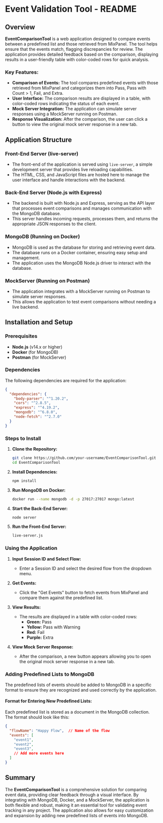 # Event Validation Tool - README

## Overview

**EventComparisonTool** is a web application designed to compare events between a predefined list and those retrieved from MixPanel. The tool helps ensure that the events match, flagging discrepancies for review. The application provides detailed feedback based on the comparison, displaying results in a user-friendly table with color-coded rows for quick analysis.

### Key Features:
- **Comparison of Events:** The tool compares predefined events with those retrieved from MixPanel and categorizes them into Pass, Pass with Count > 1, Fail, and Extra.
- **User Interface:** The comparison results are displayed in a table, with color-coded rows indicating the status of each event.
- **Mock Server Integration:** The application can simulate server responses using a MockServer running on Postman.
- **Response Visualization:** After the comparison, the user can click a button to view the original mock server response in a new tab.

## Application Structure

### Front-End Server (live-server)
- The front-end of the application is served using `live-server`, a simple development server that provides live reloading capabilities.
- The HTML, CSS, and JavaScript files are hosted here to manage the user interface and handle interactions with the backend.

### Back-End Server (Node.js with Express)
- The backend is built with Node.js and Express, serving as the API layer that processes event comparisons and manages communication with the MongoDB database.
- This server handles incoming requests, processes them, and returns the appropriate JSON responses to the client.

### MongoDB (Running on Docker)
- MongoDB is used as the database for storing and retrieving event data.
- The database runs on a Docker container, ensuring easy setup and management.
- The application uses the MongoDB Node.js driver to interact with the database.

### MockServer (Running on Postman)
- The application integrates with a MockServer running on Postman to simulate server responses.
- This allows the application to test event comparisons without needing a live backend.

## Installation and Setup

### Prerequisites
- **Node.js** (v14.x or higher)
- **Docker** (for MongoDB)
- **Postman** (for MockServer)

### Dependencies
The following dependencies are required for the application:

```json
{
  "dependencies": {
    "body-parser": "^1.20.2",
    "cors": "^2.8.5",
    "express": "^4.19.2",
    "mongodb": "^6.8.0",
    "node-fetch": "^2.7.0"
  }
}
```

### Steps to Install

1. **Clone the Repository:**
   ```bash
   git clone https://github.com/your-username/EventComparisonTool.git
   cd EventComparisonTool
   ```

2. **Install Dependencies:**
   ```bash
   npm install
   ```

3. **Run MongoDB on Docker:**
   ```bash
   docker run --name mongodb -d -p 27017:27017 mongo:latest
   ```

4. **Start the Back-End Server:**
   ```bash
   node server
   ```

5. **Run the Front-End Server:**
   ```bash
   live-server.js
   ```

### Using the Application

1. **Input Session ID and Select Flow:**
   - Enter a Session ID and select the desired flow from the dropdown menu.

2. **Get Events:**
   - Click the "Get Events" button to fetch events from MixPanel and compare them against the predefined list.

3. **View Results:**
   - The results are displayed in a table with color-coded rows:
     - **Green:** Pass
     - **Yellow:** Pass with Warning
     - **Red:** Fail
     - **Purple:** Extra

4. **View Mock Server Response:**
   - After the comparison, a new button appears allowing you to open the original mock server response in a new tab.

### Adding Predefined Lists to MongoDB

The predefined lists of events should be added to MongoDB in a specific format to ensure they are recognized and used correctly by the application.

#### Format for Entering New Predefined Lists:

Each predefined list is stored as a document in the MongoDB collection. The format should look like this:

```json
{
  "flowName": "Happy Flow",  // Name of the flow
  "events": [
    "event1",
    "event2",
    "event3",
    // Add more events here
  ]
}
```

## Summary

The **EventComparisonTool** is a comprehensive solution for comparing event data, providing clear feedback through a visual interface. By integrating with MongoDB, Docker, and a MockServer, the application is both flexible and robust, making it an essential tool for validating event tracking in any project. The application also allows for easy customization and expansion by adding new predefined lists of events into MongoDB.
